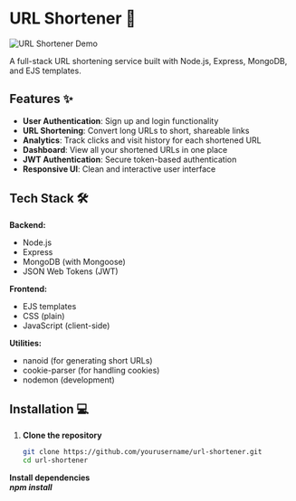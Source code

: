 # URL Shortener 🔗

![URL Shortener Demo](https://i.imgur.com/JKQlQYh.png)

A full-stack URL shortening service built with Node.js, Express, MongoDB, and EJS templates.

## Features ✨

- **User Authentication**: Sign up and login functionality
- **URL Shortening**: Convert long URLs to short, shareable links
- **Analytics**: Track clicks and visit history for each shortened URL
- **Dashboard**: View all your shortened URLs in one place
- **JWT Authentication**: Secure token-based authentication
- **Responsive UI**: Clean and interactive user interface

## Tech Stack 🛠️

**Backend:**
- Node.js
- Express
- MongoDB (with Mongoose)
- JSON Web Tokens (JWT)

**Frontend:**
- EJS templates
- CSS (plain)
- JavaScript (client-side)

**Utilities:**
- nanoid (for generating short URLs)
- cookie-parser (for handling cookies)
- nodemon (development)

## Installation 💻

1. **Clone the repository**
   ```bash
   git clone https://github.com/yourusername/url-shortener.git
   cd url-shortener


 **Install dependencies** <br>
  ***npm install***

